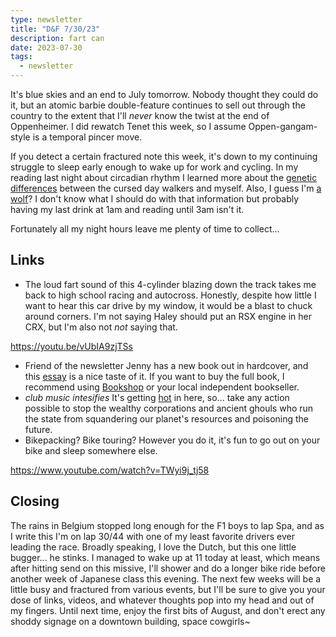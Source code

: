 ```yaml
---
type: newsletter
title: "D&F 7/30/23"
description: fart can
date: 2023-07-30
tags:
  - newsletter
---
```


It's blue skies and an end to July tomorrow. Nobody thought they could do it, but an atomic barbie double-feature continues to sell out through the country to the extent that I'll _never_ know the twist at the end of Oppenheimer. I did rewatch Tenet this week, so I assume Oppen-gangam-style is a temporal pincer move.

If you detect a certain fractured note this week, it's down to my continuing struggle to sleep early enough to wake up for work and cycling. In my reading last night about circadian rhythm I learned more about the [genetic differences](https://directorsblog.nih.gov/2020/02/25/early-riser-or-night-owl-new-study-may-help-to-explain-the-difference/) between the cursed day walkers and myself. Also, I guess I'm [a wolf](https://www.cbsnews.com/news/early-bird-night-owl-4-types-of-sleepers-dr-michael-breus/)? I don't know what I should do with that information but probably having my last drink at 1am and reading until 3am isn't it.

Fortunately all my night hours leave me plenty of time to collect...

## Links

- The loud fart sound of this 4-cylinder blazing down the track takes me back to high school racing and autocross. Honestly, despite how little I want to hear this car drive by my window, it would be a blast to chuck around corners. I'm not saying Haley should put an RSX engine in her CRX, but I'm also not _not_ saying that. 

https://youtu.be/vUbIA9zjTSs

- Friend of the newsletter Jenny has a new book out in hardcover, and this [essay](https://www.theage.com.au/culture/books/dear-future-here-s-the-one-lesson-i-want-to-pass-on-to-you-20230515-p5d8f9.html) is a nice taste of it. If you want to buy the full book, I recommend using [Bookshop](https://bookshop.org/p/books/saving-time-discovering-a-life-beyond-the-clock-jenny-odell/18556369?ean=9780593242704) or your local independent bookseller.
- _club music intesifies_ It's getting [hot](https://www.theverge.com/2023/7/25/23805969/july-heatwave-2023-climate-change-crisis) in here, so... take any action possible to stop the wealthy corporations and ancient ghouls who run the state from squandering our planet's resources and poisoning the future.
- Bikepacking? Bike touring? However you do it, it's fun to go out on your bike and sleep somewhere else.

https://www.youtube.com/watch?v=TWyi9j_tj58

## Closing

The rains in Belgium stopped long enough for the F1 boys to lap Spa, and as I write this I'm on lap 30/44 with one of my least favorite drivers ever leading the race. Broadly speaking, I love the Dutch, but this one little bugger... he stinks. I managed to wake up at 11 today at least, which means after hitting send on this missive, I'll shower and do a longer bike ride before another week of Japanese class this evening. The next few weeks will be a little busy and fractured from various events, but I'll be sure to give you your dose of links, videos, and whatever thoughts pop into my head and out of my fingers. Until next time, enjoy the first bits of August, and don't erect any shoddy signage on a downtown building, space cowgirls~